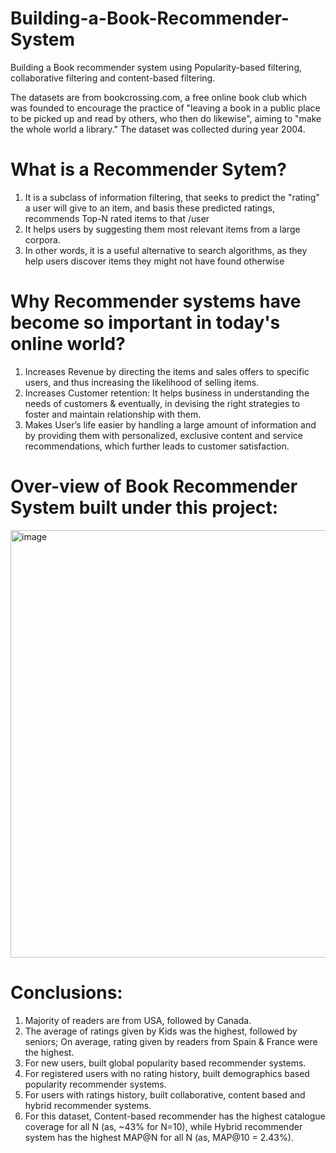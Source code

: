 # Building-a-Book-Recommender-System
Building a Book recommender system using Popularity-based filtering, collaborative filtering and content-based filtering.

The datasets are from bookcrossing.com, a free online book club which was founded to encourage the practice of "leaving a book in a public place to be picked up and read by others, who then do likewise", aiming to "make the whole world a library." The dataset was collected during year 2004.

# What is a Recommender Sytem?
1. It is a subclass of information filtering, that seeks to predict the "rating" a user will give to an item, and basis these predicted ratings, recommends Top-N rated items to that /user
2. It helps users by suggesting them most relevant items from a large corpora.
3. In other words, it is a useful alternative to search algorithms, as they help users discover items they might not have found otherwise

# Why Recommender systems have become so important in today's online world?
1. Increases Revenue by directing the items and sales offers to specific users, and thus increasing the likelihood of selling items.
2. Increases Customer retention: It helps business in understanding the needs of customers & eventually, in devising the
right strategies to foster and maintain relationship with them.
3. Makes User’s life easier by handling a large amount of information and by providing them with personalized, exclusive content and service recommendations, which further leads to customer satisfaction.

# Over-view of Book Recommender System built under this project:
<img width="684" alt="image" src="https://user-images.githubusercontent.com/100269915/180019627-dee1f241-f6de-450b-b9d0-16b3af3e6b95.png">

# Conclusions:
1. Majority of readers are from USA, followed by Canada.
2. The average of ratings given by Kids was the highest, followed by seniors; On average, rating given by readers from Spain & France were the highest.
3. For new users, built global popularity based recommender systems.
4. For registered users with no rating history, built demographics based popularity recommender systems.
5. For users with ratings history, built collaborative, content based and hybrid recommender systems.
5. For this dataset, Content-based recommender has the highest catalogue coverage for all N (as, ~43% for N=10), while Hybrid recommender system has the highest MAP@N for all N (as, MAP@10 = 2.43%).
